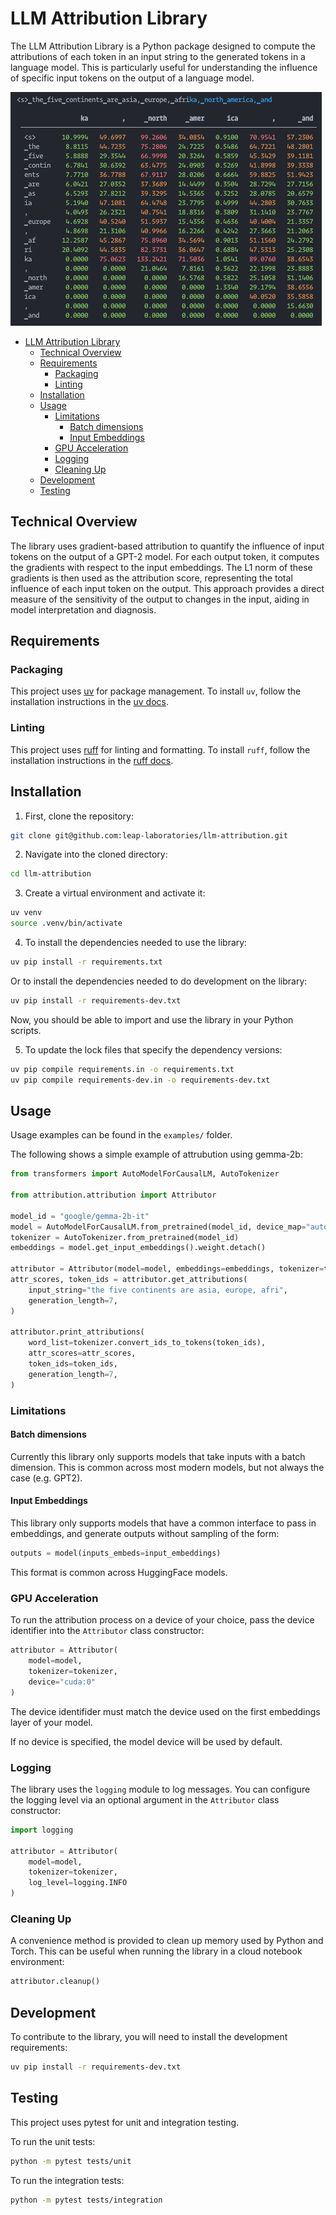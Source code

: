 # LLM Attribution Library

The LLM Attribution Library is a Python package designed to compute the attributions of each token in an input string to the generated tokens in a language model. This is particularly useful for understanding the influence of specific input tokens on the output of a language model.

![Attribution Table](docs/assets/table.png)

- [LLM Attribution Library](#llm-attribution-library)
  - [Technical Overview](#technical-overview)
  - [Requirements](#requirements)
    - [Packaging](#packaging)
    - [Linting](#linting)
  - [Installation](#installation)
  - [Usage](#usage)
    - [Limitations](#limitations)
      - [Batch dimensions](#batch-dimensions)
      - [Input Embeddings](#input-embeddings)
    - [GPU Acceleration](#gpu-acceleration)
    - [Logging](#logging)
    - [Cleaning Up](#cleaning-up)
  - [Development](#development)
  - [Testing](#testing)

## Technical Overview

The library uses gradient-based attribution to quantify the influence of input tokens on the output of a GPT-2 model. For each output token, it computes the gradients with respect to the input embeddings. The L1 norm of these gradients is then used as the attribution score, representing the total influence of each input token on the output. This approach provides a direct measure of the sensitivity of the output to changes in the input, aiding in model interpretation and diagnosis.

## Requirements

### Packaging

This project uses [uv](https://github.com/astral-sh/uv) for package management. To install `uv`, follow the installation instructions in the [uv docs](https://github.com/astral-sh/uv?tab=readme-ov-file#getting-started).

### Linting

This project uses [ruff](https://github.com/astral-sh/ruff) for linting and formatting. To install `ruff`, follow the installation instructions in the [ruff docs](https://github.com/astral-sh/ruff?tab=readme-ov-file#getting-started).

## Installation

1. First, clone the repository:

```bash
git clone git@github.com:leap-laboratories/llm-attribution.git
```

2. Navigate into the cloned directory:

```bash
cd llm-attribution
```

3. Create a virtual environment and activate it:

```bash
uv venv
source .venv/bin/activate
```

4. To install the dependencies needed to use the library:

```bash
uv pip install -r requirements.txt
```

Or to install the dependencies needed to do development on the library:
```bash
uv pip install -r requirements-dev.txt
```

Now, you should be able to import and use the library in your Python scripts.

5. To update the lock files that specify the dependency versions:
```bash
uv pip compile requirements.in -o requirements.txt
uv pip compile requirements-dev.in -o requirements-dev.txt
```

## Usage

Usage examples can be found in the `examples/` folder.

The following shows a simple example of attrubution using gemma-2b:

```python
from transformers import AutoModelForCausalLM, AutoTokenizer

from attribution.attribution import Attributor

model_id = "google/gemma-2b-it"
model = AutoModelForCausalLM.from_pretrained(model_id, device_map="auto").cuda()
tokenizer = AutoTokenizer.from_pretrained(model_id)
embeddings = model.get_input_embeddings().weight.detach()

attributor = Attributor(model=model, embeddings=embeddings, tokenizer=tokenizer)
attr_scores, token_ids = attributor.get_attributions(
    input_string="the five continents are asia, europe, afri",
    generation_length=7,
)

attributor.print_attributions(
    word_list=tokenizer.convert_ids_to_tokens(token_ids),
    attr_scores=attr_scores,
    token_ids=token_ids,
    generation_length=7,
)
```

### Limitations

#### Batch dimensions

Currently this library only supports models that take inputs with a batch dimension. This is common across most modern models, but not always the case (e.g. GPT2).

#### Input Embeddings

This library only supports models that have a common interface to pass in embeddings, and generate outputs without sampling of the form:

```python
outputs = model(inputs_embeds=input_embeddings)
```

This format is common across HuggingFace models.

### GPU Acceleration

To run the attribution process on a device of your choice, pass the device identifier into the `Attributor` class constructor:

```python
attributor = Attributor(
    model=model,
    tokenizer=tokenizer,
    device="cuda:0"
)
```

The device identifider must match the device used on the first embeddings layer of your model.

If no device is specified, the model device will be used by default.

### Logging

The library uses the `logging` module to log messages. You can configure the logging level via an optional argument in the `Attributor` class constructor:

```python
import logging

attributor = Attributor(
    model=model,
    tokenizer=tokenizer,
    log_level=logging.INFO
)
```

### Cleaning Up

A convenience method is provided to clean up memory used by Python and Torch. This can be useful when running the library in a cloud notebook environment:

```python
attributor.cleanup()
```

## Development

To contribute to the library, you will need to install the development requirements:

```bash
uv pip install -r requirements-dev.txt
```

## Testing

This project uses pytest for unit and integration testing.

To run the unit tests:

```bash
python -m pytest tests/unit
```

To run the integration tests:

```bash
python -m pytest tests/integration
```
